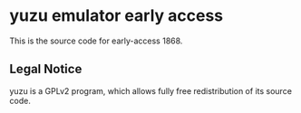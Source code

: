 yuzu emulator early access
=============

This is the source code for early-access 1868.

## Legal Notice

yuzu is a GPLv2 program, which allows fully free redistribution of its source code.